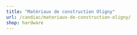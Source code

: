 ```yaml
---
title: "Matériaux de construction Oligny"
url: /candiac/materiaux-de-construction-oligny/
shop: hardware
---
```

